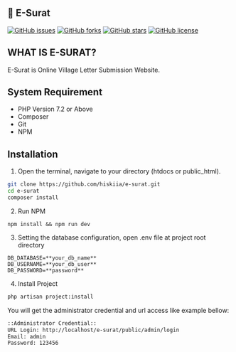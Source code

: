 ## :rocket: E-Surat

[![GitHub issues](https://img.shields.io/github/issues/hiskiia/e-surat)](https://github.com/hiskiia/e-surat/issues)
[![GitHub forks](https://img.shields.io/github/forks/hiskiia/e-surat)](https://github.com/hiskiia/e-surat/network)
[![GitHub stars](https://img.shields.io/github/stars/hiskiia/e-surat)](https://github.com/hiskiia/e-surat/stargazers)
[![GitHub license](https://img.shields.io/github/license/hiskiia/e-surat)](https://github.com/hiskiia/e-surat)

## WHAT IS E-SURAT?

E-Surat is Online Village Letter Submission Website.

## System Requirement

-   PHP Version 7.2 or Above
-   Composer
-   Git
-   NPM

## Installation

1. Open the terminal, navigate to your directory (htdocs or public_html).

```bash
git clone https://github.com/hiskiia/e-surat.git
cd e-surat
composer install
```

2. Run NPM

```
npm install && npm run dev
```


3. Setting the database configuration, open .env file at project root directory

```
DB_DATABASE=**your_db_name**
DB_USERNAME=**your_db_user**
DB_PASSWORD=**password**
```

4. Install Project

```bash
php artisan project:install
```

You will get the administrator credential and url access like example bellow:

```bash
::Administrator Credential::
URL Login: http://localhost/e-surat/public/admin/login
Email: admin
Password: 123456

```